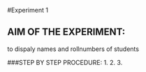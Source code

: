 #Experiment 1

## AIM OF THE EXPERIMENT:
to dispaly names and rollnumbers of students

###STEP BY STEP PROCEDURE:
1.
2.
3.

